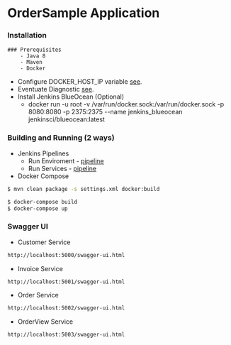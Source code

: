# OrderSample Application
### Installation

	### Prerequisites
		- Java 8
		- Maven 
		- Docker
		
- Configure DOCKER_HOST_IP variable [see](http://eventuate.io/docs/usingdocker.html).
- Eventuate Diagnostic [see](https://github.com/eventuate-local-docker-images/eventuateio-docker-networking-diagnostics).
- Install Jenkins BlueOcean (Optional)
	- docker run -u root -v /var/run/docker.sock:/var/run/docker.sock -p 8080:8080 -p 2375:2375 --name jenkins_blueocean jenkinsci/blueocean:latest

### Building and Running (2 ways)

- Jenkins Pipelines
	- Run Enviroment - [pipeline](https://github.com/carloselpapa10/MDEForge/blob/master/JenkinsfileRunEnv)
	- Run Services - [pipeline](https://github.com/carloselpapa10/MDEForge/blob/master/JenkinsfileRunServ)
- Docker Compose
```sh
$ mvn clean package -s settings.xml docker:build
```

```sh
$ docker-compose build
$ docker-compose up
```

### Swagger UI
- Customer Service
```sh
http://localhost:5000/swagger-ui.html
```
- Invoice Service
```sh
http://localhost:5001/swagger-ui.html
```
- Order Service
```sh
http://localhost:5002/swagger-ui.html
```
- OrderView Service
```sh
http://localhost:5003/swagger-ui.html
```
